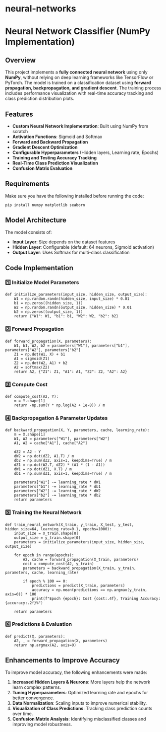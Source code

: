 # neural-networks

# Neural Network Classifier (NumPy Implementation)

## Overview

This project implements a **fully connected neural network** using only **NumPy**, without relying on deep learning frameworks like TensorFlow or PyTorch. The model is trained on a classification dataset using **forward propagation, backpropagation, and gradient descent**. The training process includes performance visualization with real-time accuracy tracking and class prediction distribution plots.

## Features

- **Custom Neural Network Implementation**: Built using NumPy from scratch
- **Activation Functions**: Sigmoid and Softmax
- **Forward and Backward Propagation**
- **Gradient Descent Optimization**
- **Configurable Hyperparameters** (Hidden layers, Learning rate, Epochs)
- **Training and Testing Accuracy Tracking**
- **Real-Time Class Prediction Visualization**
- **Confusion Matrix Evaluation**

## Requirements

Make sure you have the following installed before running the code:

```
pip install numpy matplotlib seaborn
```

## Model Architecture

The model consists of:

- **Input Layer**: Size depends on the dataset features
- **Hidden Layer**: Configurable (default: 64 neurons, Sigmoid activation)
- **Output Layer**: Uses Softmax for multi-class classification

## Code Implementation

### 1️⃣ Initialize Model Parameters

```
def initialize_parameters(input_size, hidden_size, output_size):
    W1 = np.random.randn(hidden_size, input_size) * 0.01
    b1 = np.zeros((hidden_size, 1))
    W2 = np.random.randn(output_size, hidden_size) * 0.01
    b2 = np.zeros((output_size, 1))
    return {"W1": W1, "b1": b1, "W2": W2, "b2": b2}
```

### 2️⃣ Forward Propagation

```
def forward_propagation(X, parameters):
    W1, b1, W2, b2 = parameters["W1"], parameters["b1"], parameters["W2"], parameters["b2"]
    Z1 = np.dot(W1, X) + b1
    A1 = sigmoid(Z1)
    Z2 = np.dot(W2, A1) + b2
    A2 = softmax(Z2)
    return A2, {"Z1": Z1, "A1": A1, "Z2": Z2, "A2": A2}
```

### 3️⃣ Compute Cost

```
def compute_cost(A2, Y):
    m = Y.shape[1]
    return -np.sum(Y * np.log(A2 + 1e-8)) / m
```

### 4️⃣ Backpropagation & Parameter Updates

```
def backward_propagation(X, Y, parameters, cache, learning_rate):
    m = X.shape[1]
    W1, W2 = parameters["W1"], parameters["W2"]
    A1, A2 = cache["A1"], cache["A2"]

    dZ2 = A2 - Y
    dW2 = np.dot(dZ2, A1.T) / m
    db2 = np.sum(dZ2, axis=1, keepdims=True) / m
    dZ1 = np.dot(W2.T, dZ2) * (A1 * (1 - A1))
    dW1 = np.dot(dZ1, X.T) / m
    db1 = np.sum(dZ1, axis=1, keepdims=True) / m

    parameters["W1"] -= learning_rate * dW1
    parameters["b1"] -= learning_rate * db1
    parameters["W2"] -= learning_rate * dW2
    parameters["b2"] -= learning_rate * db2
    return parameters
```

### 5️⃣ Training the Neural Network

```
def train_neural_network(X_train, y_train, X_test, y_test, hidden_size=64, learning_rate=0.1, epochs=1000):
    input_size = X_train.shape[0]
    output_size = y_train.shape[0]
    parameters = initialize_parameters(input_size, hidden_size, output_size)

    for epoch in range(epochs):
        A2, cache = forward_propagation(X_train, parameters)
        cost = compute_cost(A2, y_train)
        parameters = backward_propagation(X_train, y_train, parameters, cache, learning_rate)

        if epoch % 100 == 0:
            predictions = predict(X_train, parameters)
            accuracy = np.mean(predictions == np.argmax(y_train, axis=0)) * 100
            print(f"Epoch {epoch}: Cost {cost:.4f}, Training Accuracy: {accuracy:.2f}%")

    return parameters
```

### 6️⃣ Predictions & Evaluation

```
def predict(X, parameters):
    A2, _ = forward_propagation(X, parameters)
    return np.argmax(A2, axis=0)
```

## Enhancements to Improve Accuracy

To improve model accuracy, the following enhancements were made:

1. **Increased Hidden Layers & Neurons**: More layers help the network learn complex patterns.
2. **Tuning Hyperparameters**: Optimized learning rate and epochs for better convergence.
3. **Data Normalization**: Scaling inputs to improve numerical stability.
4. **Visualization of Class Predictions**: Tracking class prediction counts over time.
5. **Confusion Matrix Analysis**: Identifying misclassified classes and improving model robustness.

